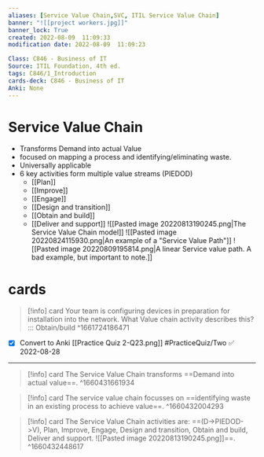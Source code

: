 ```yaml
---
aliases: [Service Value Chain,SVC, ITIL Service Value Chain]
banner: "![[project workers.jpg]]"
banner_lock: True
created: 2022-08-09  11:09:33
modification date: 2022-08-09  11:09:23

Class: C846 - Business of IT
Source: ITIL Foundation, 4th ed.
tags: C846/1_Introduction
cards-deck: C846 - Business of IT
Anki: None
---
```


# Service Value Chain
- Transforms Demand into actual Value
- focused on mapping a process and identifying/eliminating waste.
- Universally applicable
- 6 key activities form multiple value streams (PIEDOD)
	- [[Plan]]
	- [[Improve]]
	- [[Engage]]
	- [[Design and transition]]
	- [[Obtain and build]]
	- [[Deliver and support]]
![[Pasted image 20220813190245.png|The Service Value Chain model]]
![[Pasted image 20220824115930.png|An example of a "Service Value Path"]]
![[Pasted image 20220809195814.png|A linear Service value path. A bad example, but important to note.]]

# cards
>[!info] card
>Your team is configuring devices in preparation for installation into the network. What Value chain activity describes this? ::: Obtain/build ^1661724186471
- [x] Convert to Anki [[Practice Quiz 2-Q23.png]] #PracticeQuiz/Two ✅ 2022-08-28
---
>[!info] card
>The Service Value Chain transforms ==Demand into actual value==.
^1660431661934

>[!info] card
>The service value chain focusses on ==identifying waste in an existing process to achieve value==.
^1660432004293

>[!info] card
>The Service Value Chain activities are: ==(D->PIEDOD->V), Plan, Improve, Engage, Design and transition, Obtain and build, Deliver and support. ![[Pasted image 20220813190245.png]]==.
^1660432448617

